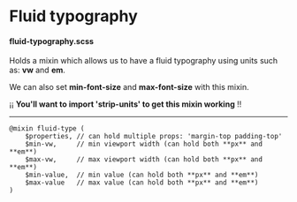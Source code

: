 # Fluid typography

#### fluid-typography.scss
Holds a mixin which allows us to have a fluid typography using units such as:
**vw** and **em**.

We can also set **min-font-size** and **max-font-size** with this mixin.

¡¡ **You'll want to import 'strip-units' to get this mixin working** !!

---

````
@mixin fluid-type (
    $properties, // can hold multiple props: 'margin-top padding-top'
    $min-vw,     // min viewport width (can hold both **px** and **em**)
    $max-vw,     // max viewport width (can hold both **px** and **em**)
    $min-value,  // min value (can hold both **px** and **em**)
    $max-value   // max value (can hold both **px** and **em**)
)
````
